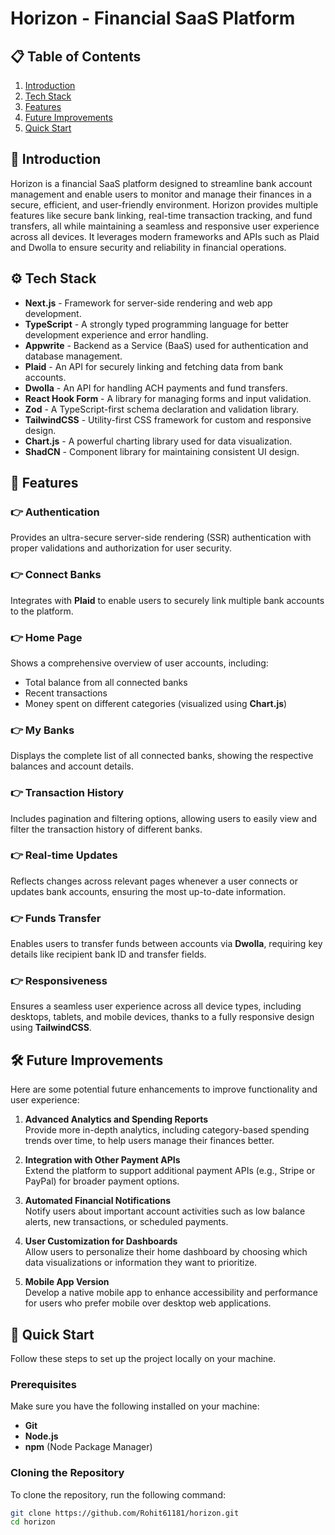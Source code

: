 # Horizon - Financial SaaS Platform

## 📋 Table of Contents
1. [Introduction](#introduction)
2. [Tech Stack](#tech-stack)
3. [Features](#features)
4. [Future Improvements](#future-improvements)
5. [Quick Start](#quick-start)

## 🤖 Introduction
Horizon is a financial SaaS platform designed to streamline bank account management and enable users to monitor and manage their finances in a secure, efficient, and user-friendly environment. Horizon provides multiple features like secure bank linking, real-time transaction tracking, and fund transfers, all while maintaining a seamless and responsive user experience across all devices. It leverages modern frameworks and APIs such as Plaid and Dwolla to ensure security and reliability in financial operations.

## ⚙️ Tech Stack
- **Next.js** - Framework for server-side rendering and web app development.
- **TypeScript** - A strongly typed programming language for better development experience and error handling.
- **Appwrite** - Backend as a Service (BaaS) used for authentication and database management.
- **Plaid** - An API for securely linking and fetching data from bank accounts.
- **Dwolla** - An API for handling ACH payments and fund transfers.
- **React Hook Form** - A library for managing forms and input validation.
- **Zod** - A TypeScript-first schema declaration and validation library.
- **TailwindCSS** - Utility-first CSS framework for custom and responsive design.
- **Chart.js** - A powerful charting library used for data visualization.
- **ShadCN** - Component library for maintaining consistent UI design.

## 🔋 Features

### 👉 Authentication
Provides an ultra-secure server-side rendering (SSR) authentication with proper validations and authorization for user security.

### 👉 Connect Banks
Integrates with **Plaid** to enable users to securely link multiple bank accounts to the platform.

### 👉 Home Page
Shows a comprehensive overview of user accounts, including:
- Total balance from all connected banks
- Recent transactions
- Money spent on different categories (visualized using **Chart.js**)

### 👉 My Banks
Displays the complete list of all connected banks, showing the respective balances and account details.

### 👉 Transaction History
Includes pagination and filtering options, allowing users to easily view and filter the transaction history of different banks.

### 👉 Real-time Updates
Reflects changes across relevant pages whenever a user connects or updates bank accounts, ensuring the most up-to-date information.

### 👉 Funds Transfer
Enables users to transfer funds between accounts via **Dwolla**, requiring key details like recipient bank ID and transfer fields.

### 👉 Responsiveness
Ensures a seamless user experience across all device types, including desktops, tablets, and mobile devices, thanks to a fully responsive design using **TailwindCSS**.


## 🛠️ Future Improvements

Here are some potential future enhancements to improve functionality and user experience:

1. **Advanced Analytics and Spending Reports**  
   Provide more in-depth analytics, including category-based spending trends over time, to help users manage their finances better.

2. **Integration with Other Payment APIs**  
   Extend the platform to support additional payment APIs (e.g., Stripe or PayPal) for broader payment options.

3. **Automated Financial Notifications**  
   Notify users about important account activities such as low balance alerts, new transactions, or scheduled payments.

4. **User Customization for Dashboards**  
   Allow users to personalize their home dashboard by choosing which data visualizations or information they want to prioritize.

5. **Mobile App Version**  
   Develop a native mobile app to enhance accessibility and performance for users who prefer mobile over desktop web applications.


## 🤸 Quick Start

Follow these steps to set up the project locally on your machine.

### Prerequisites

Make sure you have the following installed on your machine:

- **Git**
- **Node.js**
- **npm** (Node Package Manager)

### Cloning the Repository

To clone the repository, run the following command:

```bash
git clone https://github.com/Rohit61181/horizon.git
cd horizon
```
